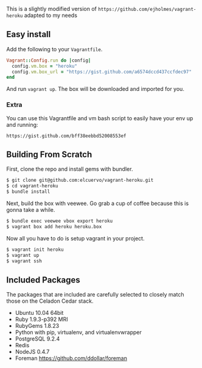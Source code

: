This is a slightly modified version of `https://github.com/ejholmes/vagrant-heroku` adapted
to my needs

## Easy install

Add the following to your `Vagrantfile`.

```ruby
Vagrant::Config.run do |config|
  config.vm.box = "heroku"
  config.vm.box_url = "https://gist.github.com/a6574dccd437ccfdec97"
end
```

And run `vagrant up`. The box will be downloaded and imported for you.

### Extra

You can use this Vagrantfile and vm bash script to easily have your env up and
running:

`https://gist.github.com/bff38eebbd52008553ef`

## Building From Scratch

First, clone the repo and install gems with bundler.

```bash
$ git clone git@github.com:elcuervo/vagrant-heroku.git
$ cd vagrant-heroku
$ bundle install
```

Next, build the box with veewee. Go grab a cup of coffee because this is gonna
take a while.

```bash
$ bundle exec veewee vbox export heroku
$ vagrant box add heroku heroku.box
```

Now all you have to do is setup vagrant in your project.

```bash
$ vagrant init heroku
$ vagrant up
$ vagrant ssh
```

## Included Packages

The packages that are included are carefully selected to closely match those on
the Celadon Cedar stack.

* Ubuntu 10.04 64bit
* Ruby 1.9.3-p392 MRI
* RubyGems 1.8.23
* Python with pip, virtualenv, and virtualenvwrapper
* PostgreSQL 9.2.4
* Redis
* NodeJS 0.4.7
* Foreman https://github.com/ddollar/foreman
